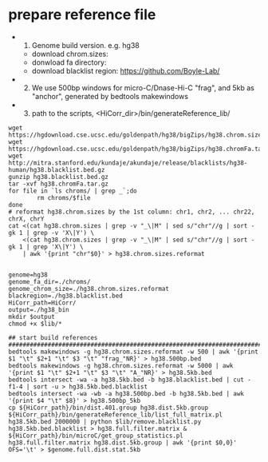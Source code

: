 
# prepare reference file ##########################################################################################
- 1. Genome build version. e.g. hg38
  - download chrom.sizes: 
  - donwload fa directory: 
  - download blacklist region: https://github.com/Boyle-Lab/ 
- 2. We use 500bp windows for micro-C/Dnase-Hi-C "frag", and 5kb as "anchor", generated by bedtools makewindows
- 3. path to the scripts, <HiCorr_dir>/bin/generateReference_lib/
```
wget https://hgdownload.cse.ucsc.edu/goldenpath/hg38/bigZips/hg38.chrom.sizes
wget https://hgdownload.cse.ucsc.edu/goldenpath/hg38/bigZips/hg38.chromFa.tar.gz
wget http://mitra.stanford.edu/kundaje/akundaje/release/blacklists/hg38-human/hg38.blacklist.bed.gz
gunzip hg38.blacklist.bed.gz
tar -xvf hg38.chromFa.tar.gz
for file in `ls chroms/ | grep _`;do
        rm chroms/$file
done
# reformat hg38.chrom.sizes by the 1st column: chr1, chr2, ... chr22, chrX, chrY
cat <(cat hg38.chrom.sizes | grep -v "_\|M" | sed s/"chr"//g | sort -gk 1 | grep -v 'X\|Y') \
    <(cat hg38.chrom.sizes | grep -v "_\|M" | sed s/"chr"//g | sort -gk 1 | grep 'X\|Y') \
    | awk '{print "chr"$0}' > hg38.chrom.sizes.reformat


genome=hg38
genome_fa_dir=./chroms/
genome_chrom_size=./hg38.chrom.sizes.reformat
blackregion=./hg38.blacklist.bed
HiCorr_path=HiCorr/
output=./hg38_bin
mkdir $output
chmod +x $lib/*

## start build references #################################################################################
bedtools makewindows -g hg38.chrom.sizes.reformat -w 500 | awk '{print $1 "\t" $2+1 "\t" $3 "\t" "frag_"NR}' > hg38.500bp.bed
bedtools makewindows -g hg38.chrom.sizes.reformat -w 5000 | awk '{print $1 "\t" $2+1 "\t" $3 "\t" "A_"NR}' > hg38.5kb.bed
bedtools intersect -wa -a hg38.5kb.bed -b hg38.blacklist.bed | cut -f1-4 | sort -u > hg38.5kb.bed.blacklist
bedtools intersect -wa -wb -a hg38.500bp.bed -b hg38.5kb.bed | awk '{print $4 "\t" $8}' > hg38.500bp_5kb
cp ${HiCorr_path}/bin/dist.401.group hg38.dist.5kb.group
${HiCorr_path}/bin/generateReference_lib/list_full_matrix.pl hg38.5kb.bed 2000000 | python $lib/remove.blacklist.py hg38.5kb.bed.blacklist > hg38.full.filter.matrix &
${HiCorr_path}/bin/microC/get_group_statistics.pl hg38.full.filter.matrix hg38.dist.5kb.group | awk '{print $0,0}' OFS='\t' > $genome.full.dist.stat.5kb

```
